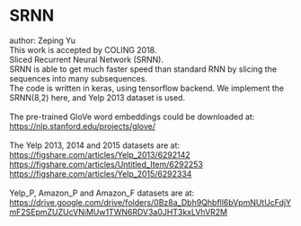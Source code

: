 # SRNN
author: Zeping Yu  <br />
This work is accepted by COLING 2018.  <br />
Sliced Recurrent Neural Network (SRNN).  <br />
SRNN is able to get much faster speed than standard RNN by slicing the sequences into many subsequences.  <br />
The code is written in keras, using tensorflow backend. We implement the SRNN(8,2) here, and Yelp 2013 dataset is used.  <br />
<br />
The pre-trained GloVe word embeddings could be downloaded at:  <br /> 
https://nlp.stanford.edu/projects/glove/ <br />
<br />
The Yelp 2013, 2014 and 2015 datasets are at:  <br /> 
https://figshare.com/articles/Yelp_2013/6292142  <br />
https://figshare.com/articles/Untitled_Item/6292253  <br />
https://figshare.com/articles/Yelp_2015/6292334  <br />
<br />
Yelp_P, Amazon_P and Amazon_F datasets are at: https://drive.google.com/drive/folders/0Bz8a_Dbh9Qhbfll6bVpmNUtUcFdjYmF2SEpmZUZUcVNiMUw1TWN6RDV3a0JHT3kxLVhVR2M  <br />

